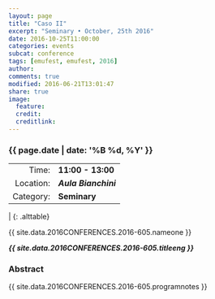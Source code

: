 ```yaml
---
layout: page
title: "Caso II"
excerpt: "Seminary • October, 25th 2016"
date: 2016-10-25T11:00:00
categories: events
subcat: conference
tags: [emufest, emufest, 2016]
author:
comments: true
modified: 2016-06-21T13:01:47
share: true
image:
  feature:
  credit:
  creditlink:
---
```


### {{ page.date | date: '%B %d, %Y' }}

|  |  |
|------------:|:------------|
| Time: | **11:00 - 13:00** |
| Location: | ***Aula Bianchini*** |
| Category: | **Seminary** |
|
{: .alttable}

{{ site.data.2016CONFERENCES.2016-605.nameone }}

***{{ site.data.2016CONFERENCES.2016-605.titleeng }}***


### Abstract

{{ site.data.2016CONFERENCES.2016-605.programnotes }}
